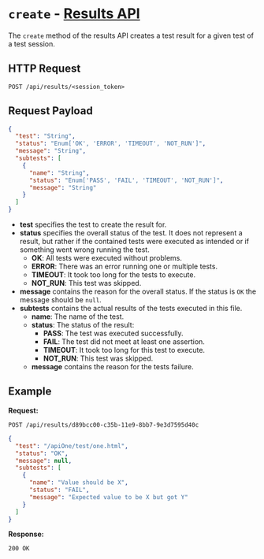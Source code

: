 # `create` - [Results API](../index.md#results-api)

The `create` method of the results API creates a test result for a given test of a test session.

## HTTP Request

`POST /api/results/<session_token>`

## Request Payload

```json
{
  "test": "String",
  "status": "Enum['OK', 'ERROR', 'TIMEOUT', 'NOT_RUN']",
  "message": "String",
  "subtests": [
    {
      "name": "String",
      "status": "Enum['PASS', 'FAIL', 'TIMEOUT', 'NOT_RUN']",
      "message": "String"
    }
  ]
}
```

- **test** specifies the test to create the result for.
- **status** specifies the overall status of the test. It does not represent a result, but rather if the contained tests were executed as intended or if something went wrong running the test.
  - **OK**: All tests were executed without problems.
  - **ERROR**: There was an error running one or multiple tests.
  - **TIMEOUT**: It took too long for the tests to execute.
  - **NOT_RUN**: This test was skipped.
- **message** contains the reason for the overall status. If the status is `OK` the message should be `null`.
- **subtests** contains the actual results of the tests executed in this file.
  - **name**: The name of the test.
  - **status**: The status of the result:
    - **PASS**: The test was executed successfully.
    - **FAIL**: The test did not meet at least one assertion.
    - **TIMEOUT**: It took too long for this test to execute.
    - **NOT_RUN**: This test was skipped.
  - **message** contains the reason for the tests failure.

## Example

**Request:**

`POST /api/results/d89bcc00-c35b-11e9-8bb7-9e3d7595d40c`

```json
{
  "test": "/apiOne/test/one.html",
  "status": "OK",
  "message": null,
  "subtests": [
    {
      "name": "Value should be X",
      "status": "FAIL",
      "message": "Expected value to be X but got Y"
    }
  ]
}
```

**Response:**

`200 OK`
